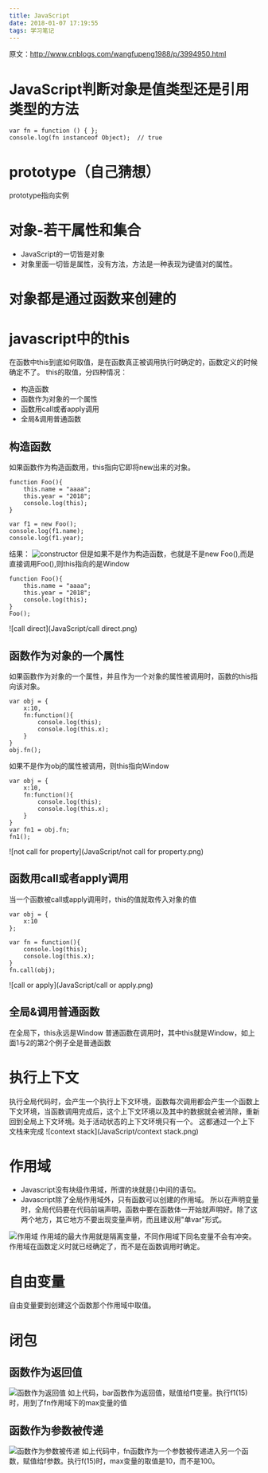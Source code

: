 ```yaml
---
title: JavaScript
date: 2018-01-07 17:19:55
tags: 学习笔记
---
```


原文：http://www.cnblogs.com/wangfupeng1988/p/3994950.html

# JavaScript判断对象是值类型还是引用类型的方法
```
var fn = function () { };
console.log(fn instanceof Object);  // true
```

# prototype（自己猜想）
prototype指向实例

# 对象-若干属性和集合
- JavaScript的一切皆是对象
- 对象里面一切皆是属性，没有方法，方法是一种表现为键值对的属性。

# 对象都是通过函数来创建的

# javascript中的this
在函数中this到底如何取值，是在函数真正被调用执行时确定的，函数定义的时候确定不了。
this的取值，分四种情况：
- 构造函数
- 函数作为对象的一个属性
- 函数用call或者apply调用
- 全局&调用普通函数
## 构造函数
如果函数作为构造函数用，this指向它即将new出来的对象。
```
function Foo(){
    this.name = "aaaa";
    this.year = "2018";
    console.log(this);
}

var f1 = new Foo();
console.log(f1.name);
console.log(f1.year);
```
结果：
![constructor](JavaScript/构造函数.png)
但是如果不是作为构造函数，也就是不是new Foo(),而是直接调用Foo(),则this指向的是Window
```
function Foo(){
    this.name = "aaaa";
    this.year = "2018";
    console.log(this);
}
Foo();
```
![call direct](JavaScript/call direct.png)

## 函数作为对象的一个属性
如果函数作为对象的一个属性，并且作为一个对象的属性被调用时，函数的this指向该对象。
```
var obj = {
    x:10,
    fn:function(){
        console.log(this);
        console.log(this.x);
    }
}
obj.fn();
```


如果不是作为obj的属性被调用，则this指向Window
```
var obj = {
    x:10,
    fn:function(){
        console.log(this);
        console.log(this.x);
    }
}
var fn1 = obj.fn;
fn1();
```
![not call for property](JavaScript/not call for property.png)

## 函数用call或者apply调用
当一个函数被call或apply调用时，this的值就取传入对象的值
```
var obj = {
    x:10
};

var fn = function(){
    console.log(this);
    console.log(this.x);
}
fn.call(obj);
```
![call or apply](JavaScript/call or apply.png)

## 全局&调用普通函数
在全局下，this永远是Window
普通函数在调用时，其中this就是Window，如上面1与2的第2个例子全是普通函数

# 执行上下文
执行全局代码时，会产生一个执行上下文环境，函数每次调用都会产生一个函数上下文环境，当函数调用完成后，这个上下文环境以及其中的数据就会被消除，重新回到全局上下文环境。处于活动状态的上下文环境只有一个。
这都通过一个上下文栈来完成
![context stack](JavaScript/context stack.png)

# 作用域
- Javascript没有块级作用域，所谓的块就是{}中间的语句。
- Javascript除了全局作用域外，只有函数可以创建的作用域。
所以在声明变量时，全局代码要在代码前端声明，函数中要在函数体一开始就声明好。除了这两个地方，其它地方不要出现变量声明，而且建议用"单var"形式。

![作用域](JavaScript/作用域.png)
作用域的最大作用就是隔离变量，不同作用域下同名变量不会有冲突。
作用域在函数定义时就已经确定了，而不是在函数调用时确定。

# 自由变量
自由变量要到创建这个函数那个作用域中取值。

# 闭包
## 函数作为返回值
![函数作为返回值](JavaScript/函数作为返回值.png)
如上代码，bar函数作为返回值，赋值给f1变量。执行f1(15)时，用到了fn作用域下的max变量的值

## 函数作为参数被传递
![函数作为参数被传递](JavaScript/函数作为参数被传递.png)
如上代码中，fn函数作为一个参数被传递进入另一个函数，赋值给f参数。执行f(15)时，max变量的取值是10，而不是100。







